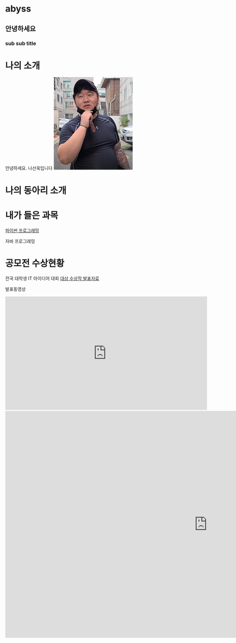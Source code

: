 # abyss
## 안녕하세요
### sub sub title

# 나의 소개 

안녕하세요. 나선욱입니다
<img src="1.jpg"  /> <br>
# 나의 동아리 소개


# 내가 들은 과목

[파이썬 프로그래밍](https://www.python.org)

자바 프로그래밍

# 공모전 수상현황
전국 대학생 IT 아이디어 대회
[대상 수상작 발표자료](/presentation.pptx)

발표동영상
<iframe width="640" height="360" src="https://www.youtube.com/embed/MUElMuQuIfg" title="[휴먼시네마] 일진들이 무서워 하는 형.." frameborder="0" allow="accelerometer; autoplay; clipboard-write; encrypted-media; gyroscope; picture-in-picture; web-share" allowfullscreen></iframe>

<iframe width="1280" height="720" src="https://www.youtube.com/embed/Tgr9KOkjNnU" title="[22/23 PL 27R] 토트넘 vs 노팅엄 손흥민 주요장면" frameborder="0" allow="accelerometer; autoplay; clipboard-write; encrypted-media; gyroscope; picture-in-picture; web-share" allowfullscreen></iframe>
